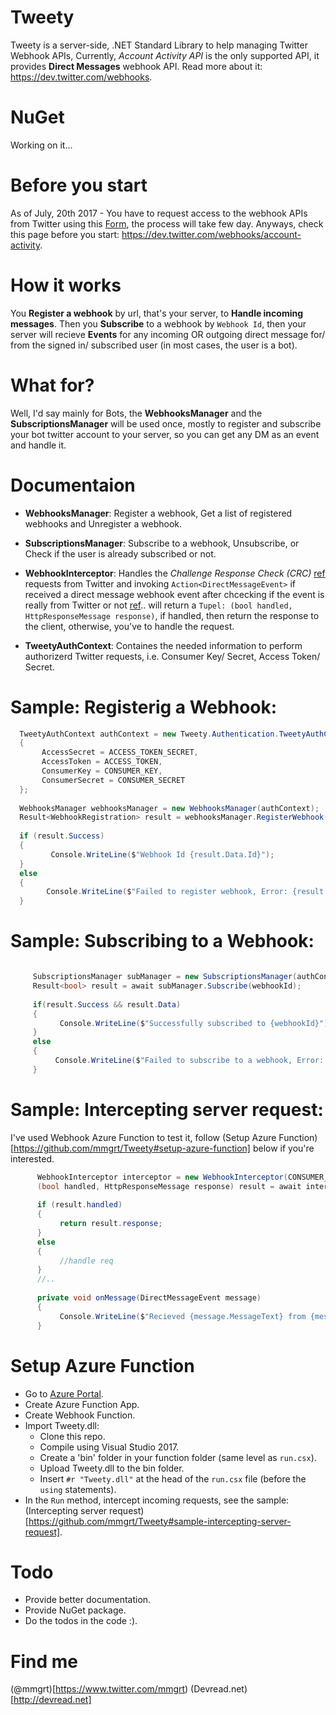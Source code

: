 # Tweety
Tweety is a server-side, .NET Standard Library to help managing Twitter Webhook APIs,
Currently, *Account Activity API* is the only supported API, it provides **Direct Messages** webhook API.
Read more about it: https://dev.twitter.com/webhooks.

# NuGet
Working on it...

# Before you start
As of July, 20th 2017 - You have to request access to the webhook APIs from Twitter using this [Form](https://gnipinc.formstack.com/forms/account_activity_api_configuration_request_form), the process will take few day.
Anyways, check this page before you start: https://dev.twitter.com/webhooks/account-activity.


# How it works
You **Register a webhook** by url, that's your server, to **Handle incoming messages**.
Then you **Subscribe** to a webhook by `Webhook Id`, then your server will recieve **Events** for any incoming OR outgoing direct message for/ from the signed in/ subscribed user (in most cases, the user is a bot). 


# What for?
Well, I'd say mainly for Bots, the **WebhooksManager** and the **SubscriptionsManager** will be used once, mostly to register and subscribe your bot twitter account to your server, so you can get any DM as an event and handle it.


# Documentaion

  - **WebhooksManager**: Register a webhook, Get a list of registered webhooks and Unregister a webhook.
  
  - **SubscriptionsManager**: Subscribe to a webhook, Unsubscribe, or Check if the user is already subscribed or not.
  
  - **WebhookInterceptor**: Handles the *Challenge Response Check (CRC)* [ref](https://dev.twitter.com/webhooks/securing#required-challenge-response-check)  requests from Twitter and invoking `Action<DirectMessageEvent>` if received a direct message webhook event after chcecking if the event is really from Twitter or not [ref](https://dev.twitter.com/webhooks/securing#validating-the-signature-header).. will return a `Tupel: (bool handled, HttpResponseMessage response)`, if handled, then return the response to the client, otherwise, you've to handle the request. 
  
  - **TweetyAuthContext**: Containes the needed information to perform authorizerd Twitter requests, i.e. Consumer Key/ Secret, Access Token/ Secret.
  
# Sample: Registerig a Webhook:
  ```csharp
    TweetyAuthContext authContext = new Tweety.Authentication.TweetyAuthContext()
    {
         AccessSecret = ACCESS_TOKEN_SECRET,
         AccessToken = ACCESS_TOKEN,
         ConsumerKey = CONSUMER_KEY,
         ConsumerSecret = CONSUMER_SECRET
    };
            
    WebhooksManager webhooksManager = new WebhooksManager(authContext);
    Result<WebhookRegistration> result = webhooksManager.RegisterWebhook("https://something.com/Twitbot");
    
    if (result.Success)
    {
          Console.WriteLine($"Webhook Id {result.Data.Id}");
    }
    else
    {
          Console.WriteLine($"Failed to register webhook, Error: {result.Error.ToString()}");
    }

  ```
# Sample: Subscribing to a Webhook:

  ```csharp

       SubscriptionsManager subManager = new SubscriptionsManager(authContext);
       Result<bool> result = await subManager.Subscribe(webhookId);
     
       if(result.Success && result.Data)
       {
            Console.WriteLine($"Successfully subscribed to {webhookId}");
       }
       else
       {
            Console.WriteLine($"Failed to subscribe to a webhook, Error: {result.Error?.ToString() ?? "Error isn't available"}");
       }
  ```

# Sample: Intercepting server request:

I've used Webhook Azure Function to test it, follow (Setup Azure Function)[https://github.com/mmgrt/Tweety#setup-azure-function] below if you're interested.

 ```csharp
       WebhookInterceptor interceptor = new WebhookInterceptor(CONSUMER_KEY);
       (bool handled, HttpResponseMessage response) result = await interceptor.InterceptIncomingRequest(requestMessage, onMessage);
           
       if (result.handled)
       {
            return result.response;
       }
       else
       {
            //handle req
       }
       //..
       
       private void onMessage(DirectMessageEvent message)
       {
            Console.WriteLine($"Recieved {message.MessageText} from {message.Sender.Name}.");
       }
 ```

# Setup Azure Function
   - Go to [Azure Portal](https://portal.azure.com).
   - Create Azure Function App.
   - Create Webhook Function.
   - Import Tweety.dll:
      - Clone this repo.
      - Compile using Visual Studio 2017.
      - Create a 'bin' folder in your function folder (same level as `run.csx`).
      - Upload Tweety.dll to the bin folder.
      - Insert `#r "Tweety.dll"` at the head of the `run.csx` file (before the `using` statements).
   - In the `Run` method, intercept incoming requests, see the sample: (Intercepting server request)[https://github.com/mmgrt/Tweety#sample-intercepting-server-request].
   
   
# Todo
- Provide better documentation.
- Provide NuGet package.
- Do the todos in the code :).


# Find me

(@mmgrt)[https://www.twitter.com/mmgrt)
(Devread.net)[http://devread.net]

